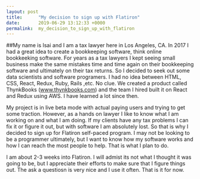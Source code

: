 ```yaml
---
layout: post
title:      "My decision to sign up with Flatiron"
date:       2019-06-29 13:12:33 +0000
permalink:  my_decision_to_sign_up_with_flatiron
---
```




##My name is Isai and I am a tax lawyer here in Los Angeles, CA. In 2017 I had a great idea to create a bookkeeping software, think online bookkeeking software. For years as a tax lawyers I kept seeing small business make the same mistakes time and time again on their bookkeeping software and ultimately on their tax returns. So I decided to seek out some data scientists and software programers. I had no idea between HTML, CSS, React, Redux, Ruby, Rails ,etc. No clue. We created a product called ThynkBooks (www.thynkbooks.com) and the team I hired built it on React and Redux using AWS. I have learned a lot since then. 

My project is in live beta mode with actual paying users and trying to get some traction. However, as a hands on lawyer I like to know what I am working on and what I am doing. If my clients have any tax problems I can fix it or figure it out, but with software I am absolutely lost. So that is why I decided to sign up for Flatiron self-paced program. I may not be looking to be a programmer ultimately, but I want to know how my software works and how I can reach the most people to help. That is what I plan to do. 

I am about 2-3 weeks into Flatiron. I will admist its not what I thought it was going to be, but I appreciate their efforts to make sure that I figure things out. The ask a questiosn is very nice and I use it often. That is it for now. 
